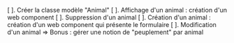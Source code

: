 [ ]. Créer la classe modèle "Animal"
[ ]. Affichage d'un animal : création d'un web component
[ ]. Suppression d'un animal
[ ]. Création d'un animal : création d'un web component qui présente le formulaire
[ ]. Modification d'un animal
=> Bonus : gérer une notion de "peuplement" par animal
